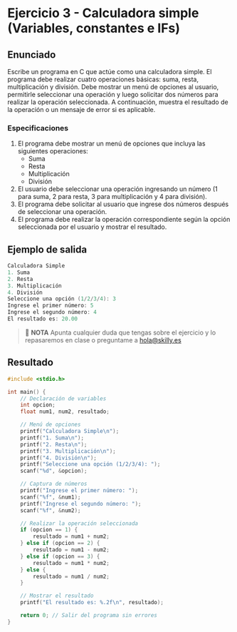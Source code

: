 # Ejercicio 3 - Calculadora simple (Variables, constantes e IFs)

## Enunciado

Escribe un programa en C que actúe como una calculadora simple. El programa debe realizar cuatro operaciones básicas: suma, resta, multiplicación y división. Debe mostrar un menú de opciones al usuario, permitirle seleccionar una operación y luego solicitar dos números para realizar la operación seleccionada. A continuación, muestra el resultado de la operación o un mensaje de error si es aplicable.

### Especificaciones

1. El programa debe mostrar un menú de opciones que incluya las siguientes operaciones:
   - Suma
   - Resta
   - Multiplicación
   - División
2. El usuario debe seleccionar una operación ingresando un número (1 para suma, 2 para resta, 3 para multiplicación y 4 para división).
3. El programa debe solicitar al usuario que ingrese dos números después de seleccionar una operación.
4. El programa debe realizar la operación correspondiente según la opción seleccionada por el usuario y mostrar el resultado.

## Ejemplo de salida

~~~c
Calculadora Simple
1. Suma
2. Resta
3. Multiplicación
4. División
Seleccione una opción (1/2/3/4): 3
Ingrese el primer número: 5
Ingrese el segundo número: 4
El resultado es: 20.00
~~~

> :pencil: **NOTA** Apunta cualquier duda que tengas sobre el ejercicio y lo repasaremos en clase o preguntame a hola@skilly.es

## Resultado

~~~c
#include <stdio.h>

int main() {
    // Declaración de variables
    int opcion;
    float num1, num2, resultado;

    // Menú de opciones
    printf("Calculadora Simple\n");
    printf("1. Suma\n");
    printf("2. Resta\n");
    printf("3. Multiplicación\n");
    printf("4. División\n");
    printf("Seleccione una opción (1/2/3/4): ");
    scanf("%d", &opcion);

    // Captura de números
    printf("Ingrese el primer número: ");
    scanf("%f", &num1);
    printf("Ingrese el segundo número: ");
    scanf("%f", &num2);

    // Realizar la operación seleccionada
    if (opcion == 1) {
        resultado = num1 + num2;
    } else if (opcion == 2) {
        resultado = num1 - num2;
    } else if (opcion == 3) {
        resultado = num1 * num2;
    } else {
        resultado = num1 / num2;
    }

    // Mostrar el resultado
    printf("El resultado es: %.2f\n", resultado);

    return 0; // Salir del programa sin errores
}
~~~
